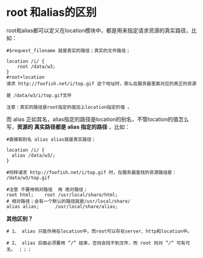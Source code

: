 # root  和alias的区别

root和alias都可以定义在location模块中，都是用来指定请求资源的真实路径，比如：

`````nginx
#$request_filename 就是真实的路径；真实的文件路径；

location /i/ {  
    root /data/w3;
}
#root+location
请求 http://foofish.net/i/top.gif 这个地址时，那么在服务器里面对应的真正的资源

是 /data/w3/i/top.gif文件

注意：真实的路径是root指定的值加上location指定的值 。
`````



而 alias 正如其名，alias指定的路径是location的别名，不管location的值怎么写，**资源的 真实路径都是 alias 指定的路径** ，比如：

````nginx
#直接取别名 alias alias就是真实路径；

location /i/ {  
  alias /data/w3/;
}

#同样请求 http://foofish.net/i/top.gif 时，在服务器查找的资源路径是： /data/w3/top.gif
````

`````nginx
#注意 不要用相对路径  用 绝对路径；
root html;    root /usr/local/share/html;
# 相对路径；会有一个默认的路径就是/usr/local/share/
alias alias;      /usr/local/share/alias;
`````



**其他区别？**

```nginx
# 1、 alias 只能作用在location中，而root可以存在server、http和location中。

# 2、 alias 后面必须要用 “/” 结束，否则会找不到文件，而 root 则对 ”/” 可有可无。 ；；； 
```
